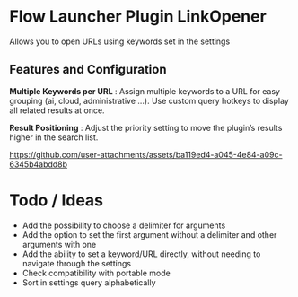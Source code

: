 # Flow Launcher Plugin LinkOpener

Allows you to open URLs using keywords set in the settings

## Features and Configuration

**Multiple Keywords per URL** : Assign multiple keywords to a URL for easy grouping (ai, cloud, administrative ...). Use custom query hotkeys to display all related results at once.

**Result Positioning** : Adjust the priority setting to move the plugin’s results higher in the search list.


https://github.com/user-attachments/assets/ba119ed4-a045-4e84-a09c-6345b4abdd8b

# Todo / Ideas

- Add the possibility to choose a delimiter for arguments
- Add the option to set the first argument without a delimiter and other arguments with one
- Add the ability to set a keyword/URL directly, without needing to navigate through the settings
- Check compatibility with portable mode
- Sort in settings query alphabetically

  

